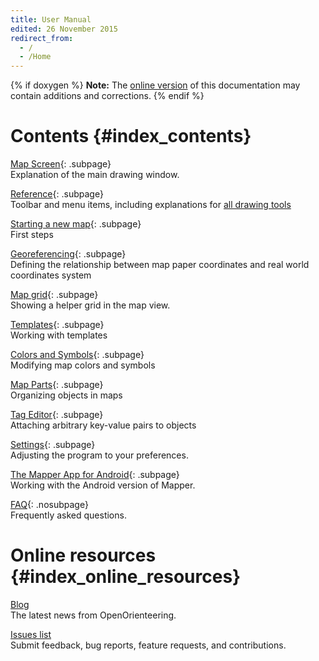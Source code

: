 ```yaml
---
title: User Manual
edited: 26 November 2015
redirect_from:
  - /
  - /Home
---
```


{% if doxygen %}
**Note:** The [online version](http://openorienteering.github.io/mapper-manual/) of this documentation may contain additions and corrections.
{% endif %}

Contents    {#index_contents}
========

[Map Screen](main_window.md){: .subpage} <br/>
Explanation of the main drawing window.

[Reference](reference.md){: .subpage} <br/>
Toolbar and menu items, including explanations for [all drawing tools](toolbars.md#drawing)

[Starting a new map](new_map.md){: .subpage} <br/>
First steps

[Georeferencing](georeferencing.md){: .subpage} <br />
Defining the relationship between map paper coordinates and real world coordinates system

[Map grid](grid.md){: .subpage} <br />
Showing a helper grid in the map view.

[Templates](templates-index.md){: .subpage} <br/>
Working with templates

[Colors and Symbols](colors_symbols.md){: .subpage} <br/>
Modifying map colors and symbols

[Map Parts](map_parts.md){: .subpage} <br/>
Organizing objects in maps

[Tag Editor](tag_editor.md){: .subpage} <br/>
Attaching arbitrary key-value pairs to objects

[Settings](settings.md){: .subpage} <br/>
Adjusting the program to your preferences.

[The Mapper App for Android](android-index.md){: .subpage} <br/>
Working with the Android version of Mapper.

[FAQ](faq.md){: .nosubpage} <br/>
Frequently asked questions.


Online resources    {#index_online_resources}
================

[Blog](http://www.openorienteering.org/) <br/>
The latest news from OpenOrienteering.

[Issues list](https://github.com/OpenOrienteering/mapper/issues) <br/>
Submit feedback, bug reports, feature requests, and contributions.
